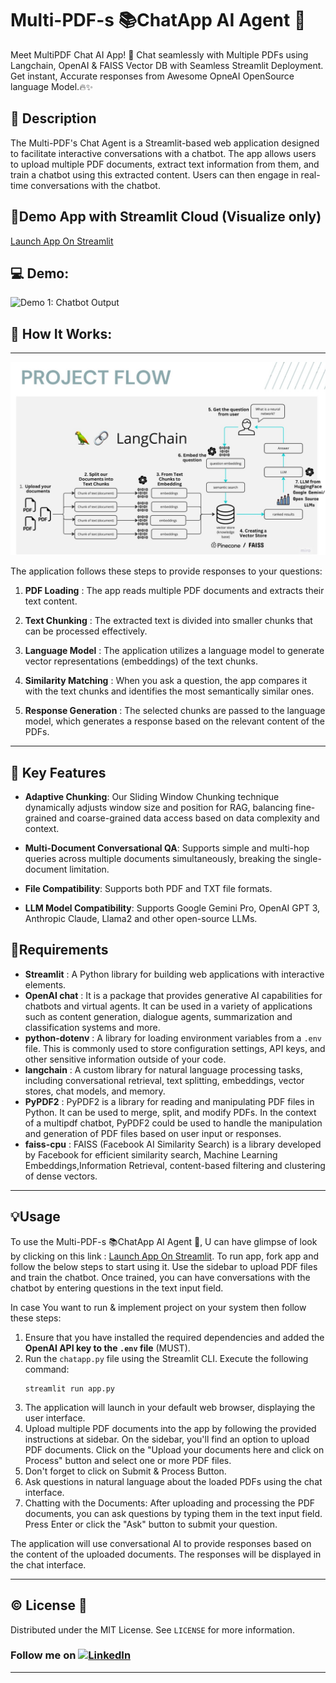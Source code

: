 
# Multi-PDF-s 📚ChatApp AI Agent 🤖

Meet MultiPDF Chat AI App! 🚀 Chat seamlessly with Multiple PDFs using Langchain, OpenAI &amp; FAISS Vector DB with Seamless Streamlit Deployment. Get instant, Accurate responses from Awesome OpneAI OpenSource language Model.🔥✨

## 📝 Description
The Multi-PDF's Chat Agent is a Streamlit-based web application designed to facilitate interactive conversations with a chatbot. The app allows users to upload multiple PDF documents, extract text information from them, and train a chatbot using this extracted content. Users can then engage in real-time conversations with the chatbot.

## 📢Demo App with Streamlit Cloud (Visualize only)

[Launch App On Streamlit](https://multi-pdf-s-ai-agent-axf4nx8gd2699afodzzge4.streamlit.app/)

## 💻 Demo:
![Demo 1: Chatbot Output](img/LLMframework.jpg)

## 🎯 How It Works:
------------

![MultiPDF Chat App Diagram](img/Architecture.jpg)

The application follows these steps to provide responses to your questions:

1. **PDF Loading** : The app reads multiple PDF documents and extracts their text content.

2. **Text Chunking** : The extracted text is divided into smaller chunks that can be processed effectively.

3. **Language Model** : The application utilizes a language model to generate vector representations (embeddings) of the text chunks.

4. **Similarity Matching** : When you ask a question, the app compares it with the text chunks and identifies the most semantically similar ones.

5. **Response Generation** : The selected chunks are passed to the language model, which generates a response based on the relevant content of the PDFs.


--- 
## 🎯 Key Features

- **Adaptive Chunking**: Our Sliding Window Chunking technique dynamically adjusts window size and position for RAG, balancing fine-grained and coarse-grained data access based on data complexity and context.

- **Multi-Document Conversational QA**: Supports simple and multi-hop queries across multiple documents simultaneously, breaking the single-document limitation.

- **File Compatibility**: Supports both PDF and TXT file formats.

- **LLM Model Compatibility**: Supports Google Gemini Pro, OpenAI GPT 3, Anthropic Claude, Llama2 and other open-source LLMs.



## 🌟Requirements

- **Streamlit** : A Python library for building web applications with interactive elements.
- **OpenAI chat** : It is a package that provides generative AI capabilities for chatbots and virtual agents. It can be used in a variety of applications such as content generation, dialogue agents, summarization and classification systems and more.
- **python-dotenv** : A library for loading environment variables from a `.env` file. This is commonly used to store configuration settings, API keys, and other sensitive information outside of your code.
- **langchain** : A custom library for natural language processing tasks, including conversational retrieval, text splitting, embeddings, vector stores, chat models, and memory.
- **PyPDF2** : PyPDF2 is a library for reading and manipulating PDF files in Python. It can be used to merge, split, and modify PDFs. In the context of a multipdf chatbot, PyPDF2 could be used to handle the manipulation and generation of PDF files based on user input or responses.
- **faiss-cpu** : FAISS (Facebook AI Similarity Search) is a library developed by Facebook for efficient similarity search, Machine Learning Embeddings,Information Retrieval, content-based filtering and clustering of dense vectors.

---
## 💡Usage

To use the Multi-PDF-s 📚ChatApp AI Agent 🤖, U can have glimpse of look by clicking on this link : [Launch App On Streamlit](https://multi-pdfschatappai-agent.streamlit.app/). To run app, fork app and follow the below steps to start using it. Use the sidebar to upload PDF files and train the chatbot. Once trained, you can have conversations with the chatbot by entering questions in the text input field.

In case You want to run & implement project on your system then follow these steps:

1. Ensure that you have installed the required dependencies and added the **OpenAI API key to the `.env` file** (MUST).
2. Run the `chatapp.py` file using the Streamlit CLI. Execute the following command:
   ```
   streamlit run app.py
   ```
3. The application will launch in your default web browser, displaying the user interface.
4. Upload multiple PDF documents into the app by following the provided instructions at sidebar. On the sidebar, you'll find an option to upload PDF documents. Click on the "Upload your documents here and click on Process" button and select one or more PDF files. 
5. Don't forget to click on Submit & Process Button.
6. Ask questions in natural language about the loaded PDFs using the chat interface.
7. Chatting with the Documents: After uploading and processing the PDF documents, you can ask questions by typing them in the text input field. Press Enter or click the "Ask" button to submit your question.

The application will use conversational AI to provide responses based on the content of the uploaded documents. The responses will be displayed in the chat interface.

---
## ©️ License 🪪 

Distributed under the MIT License. See `LICENSE` for more information.

### Follow me on [![LinkedIn](https://img.shields.io/badge/linkedin-%230077B5.svg?style=for-the-badge&logo=linkedin&logoColor=white)](https://www.linkedin.com/in/nitinlingwal)

---







